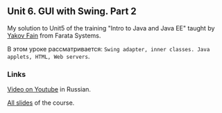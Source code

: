 
## Unit 6. GUI with Swing. Part 2

My solution to Unit5 of the training "Intro to Java and Java EE" taught by [Yakov Fain](https://github.com/yfain) from Farata Systems.

В этом уроке рассматривается: `Swing adapter, inner classes. Java applets, HTML, Web servers`.

### Links

[Video on Youtube](http://www.youtube.com/watch?v=BVTPTlgc7D8&list=UUnExw5tVdA3TJeb4kmCd-JQ) in Russian.

[All slides](https://code.google.com/p/practicaljava/wiki/Slides) of the course.

